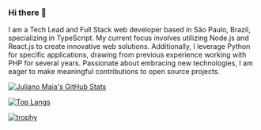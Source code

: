 ### Hi there 👋



I am a Tech Lead and Full Stack web developer based in São Paulo, Brazil, specializing in TypeScript. My current focus involves utilizing Node.js and React.js to create innovative web solutions. Additionally, I leverage Python for specific applications, drawing from previous experience working with PHP for several years. Passionate about embracing new technologies, I am eager to make meaningful contributions to open source projects.

[![Juliano Maia's GitHub Stats](https://github-readme-stats.vercel.app/api?username=julianomcl&count_private=true&show_icons=true)](https://github.com/julianomcl)

[![Top Langs](https://github-readme-stats.vercel.app/api/top-langs/?username=julianomcl&layout=compact)](https://github.com/julianomcl)

[![trophy](https://github-profile-trophy.vercel.app/?username=julianomcl&rank=SECRET,SSS,SS,S,AAA,AA,A)](https://github.com/julianomcl)
